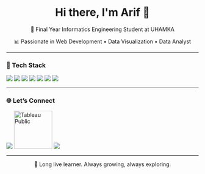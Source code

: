 <h1 align="center">Hi there, I'm Arif 👋</h1>
<p align="center">🌸 Final Year Informatics Engineering Student at UHAMKA</p>
<p align="center">📊 Passionate in Web Development • Data Visualization • Data Analyst</p>

---

### 🔧 Tech Stack

<p align="left">
  <img src="https://img.shields.io/badge/-HTML5-EADFB4?style=for-the-badge&logo=html5&logoColor=black">
  <img src="https://img.shields.io/badge/-CSS3-DBDFFA?style=for-the-badge&logo=css3&logoColor=black">
  <img src="https://img.shields.io/badge/-JavaScript-FFE0AC?style=for-the-badge&logo=javascript&logoColor=black">
  <img src="https://img.shields.io/badge/-React-FCD5CE?style=for-the-badge&logo=react&logoColor=black">
  <img src="https://img.shields.io/badge/-TailwindCSS-C3F0CA?style=for-the-badge&logo=tailwind-css&logoColor=black">
  <img src="https://img.shields.io/badge/-Node.js-CBF1F5?style=for-the-badge&logo=node.js&logoColor=black">
  <img src="https://img.shields.io/badge/-PostgreSQL-F9F3DF?style=for-the-badge&logo=postgresql&logoColor=black">
</p>

---

### 🌐 Let’s Connect
<p align="left">
  <a href="in/muhamad-saiful-arif-8529432a2"><img src="https://img.shields.io/badge/LinkedIn- pastel?style=flat&logo=linkedin&logoColor=black&color=DBDFFA"></a>
  <a href="https://public.tableau.com/app/profile/muhamad.saiful.arif/vizzes"><img src="https://img.icons8.com/color/48/000000/tableau-software.png" width="100" alt="Tableau Public"/></a>
  <a href="https://bit.ly/IG_m_saiarf14"><img src="https://img.shields.io/badge/Instagram- pastel?style=flat&logo=instagram&logoColor=black&color=FCD5CE"></a>
</p>

---

<sub><center>🧠 Long live learner. Always growing, always exploring.</center></sub>
